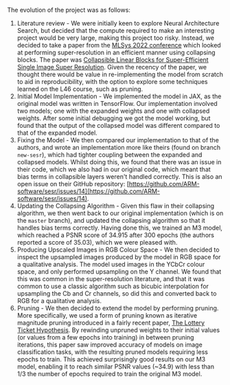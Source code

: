 The evolution of the project was as follows:

1. Literature review - We were initially keen to explore Neural Architecture Search, but decided that the compute required to make an interesting project would be very large, making this project too risky. Instead, we decided to take a paper from the [MLSys 2022 conference](https://mlsys.org/Conferences/2022/Dates) which looked at performing super-resolution in an efficient manner using collapsing blocks. The paper was [Collapsible Linear Blocks for Super-Efficient Single Image Super Resolution](https://arxiv.org/pdf/2103.09404v4.pdf). Given the recency of the paper, we thought there would be value in re-implementing the model from scratch to aid in reproducibility, with the option to explore some techniques learned on the L46 course, such as pruning.
2. Initial Model Implementation - We implemented the model in JAX, as the original model was written in TensorFlow. Our implementation involved two models; one with the expanded weights and one with collapsed weights. After some initial debugging we got the model working, but found that the output of the collapsed model was different compared to that of the expanded model.
3. Fixing the Model - We then compared our implementation to that of the authors, and wrote an implementation more like theirs (found on branch `new-sesr`), which had tighter coupling between the expanded and collapsed models. Whilst doing this, we found that there was an issue in their code, which we also had in our original code, which meant that bias terms in collapsible layers weren't handled correctly. This is also an open issue on their GitHub repository: [https://github.com/ARM-software/sesr/issues/14](https://github.com/ARM-software/sesr/issues/14).
4. Updating the Collapsing Algorithm - Given this flaw in their collapsing algorithm, we then went back to our original implementation (which is on the `master` branch), and updated the collapsing algorithm so that it handles bias terms correctly. Having done this, we trained an M3 model, which reached a PSNR score of 34.915 after 300 epochs (the authors reported a score of 35.03), which we were pleased with.
5. Producing Upscaled Images in RGB Colour Space - We then decided to inspect the upsampled images produced by the model in RGB space for a qualitative analysis. The model used images in the YCbCr colour space, and only performed upsampling on the Y channel. We found that this was common in the super-resolution literature, and that it was common to use a classic algorithm such as bicubic interpolation for upsampling the Cb and Cr channels, so did this and converted back to RGB for a qualitative analysis.
6. Pruning - We then decided to extend the model by performing pruning. More specifically, we used a form of pruning known as iterative magnitude pruning introduced in a fairly recent paper, [The Lottery Ticket Hypothesis](https://arxiv.org/pdf/1803.03635.pdf). By rewinding unpruned weights to their initial values (or values from a few epochs into training) in between pruning iterations, this paper saw improved accuracy of models on image classification tasks, with the resulting pruned models requiring less epochs to train. This achieved surprisingly good results on our M3 model, enabling it to reach similar PSNR values (~34.9) with less than 1/3 the number of epochs required to train the original M3 model.  